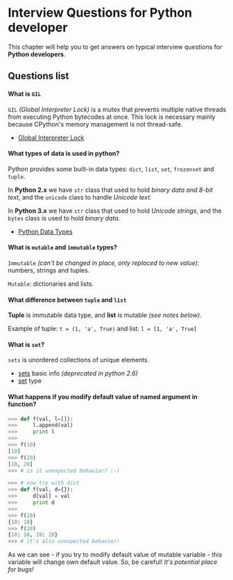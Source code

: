 Interview Questions for Python developer
=========


This chapter will help you to get answers on typical interview questions for **Python developers**.


Questions list
---------


#### What is `GIL`

`GIL` *(Global Interpreter Lock)* is a mutex that prevents multiple native threads from executing Python bytecodes at once. This lock is necessary mainly because CPython's memory management is not thread-safe.

- [Global Interpreter Lock](https://wiki.python.org/moin/GlobalInterpreterLock)

#### What types of data is used in python?

Python provides some built-in data types: `dict`, `list`, `set`, `frozenset` and `tuple`.

In **Python 2.x** we have `str` class that used to hold *binary data and 8-bit text*, and the `unicode` class to handle *Unicode text*.

In **Python 3.x** we have `str` class that used to hold *Unicode strings*, and the `bytes` class is used to hold *binary data*.

- [Python Data Types](https://docs.python.org/3/library/datatypes.html)

#### What is `mutable` and `immutable` types?

`Immutable` *(can't be changed in place, only replaced to new value)*: numbers, strings and tuples.

`Mutable`: dictionaries and lists.

#### What difference between `tuple` and `list`

**Tuple** is immutable data type, and **list** is mutable *(see notes below)*.

Example of tuple: `t = (1, 'a', True)` and list: `l = [1, 'a', True]`

#### What is `set`?

`sets` is unordered collections of unique elements.

- [sets](https://docs.python.org/2/library/sets.html) basic info *(deprecated in python 2.6)*
- [set](https://docs.python.org/2.7/library/stdtypes.html#set) type

#### What happens if you modify default value of named argument in function?

```python
>>> def f(val, l=[]):
>>>     l.append(val)
>>>     print l
>>>
>>> f(10)
[10]
>>> f(20)
[10, 20]
>>> # is it unexpected behavior? :-)

>>> # now try with dict
>>> def f(val, d={}):
>>>     d[val] = val
>>>     print d
>>>
>>> f(10)
{10: 10}
>>> f(20)
{10: 10, 20: 20}
>>> # it's also unexpected behavior!
```

As we can see - if you try to modify default value of mutable variable - this variable will change own default value. So, be careful! *It's potential place for bugs!*

